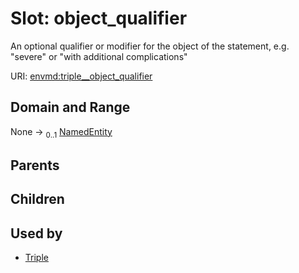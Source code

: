 
# Slot: object_qualifier


An optional qualifier or modifier for the object of the statement, e.g. "severe" or "with additional complications"

URI: [envmd:triple__object_qualifier](http://w3id.org/ontogpt/environmental-metadatatriple__object_qualifier)


## Domain and Range

None &#8594;  <sub>0..1</sub> [NamedEntity](NamedEntity.md)

## Parents


## Children


## Used by

 * [Triple](Triple.md)
